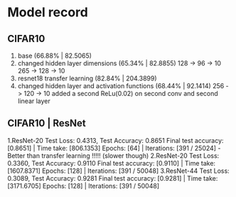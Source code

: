 # Model record

## CIFAR10

1. base (66.88% | 82.5065)
2. changed hidden layer dimensions (65.34% | 82.8855)
    128 -> 96 -> 10
    265 -> 128 -> 10
3. resnet18 transfer learning (82.84% | 204.3899)
4. changed hidden layer and activation functions (68.44% | 92.1414)
    256 -> 120 -> 10
    added a second ReLu(0.02) on second conv and second linear layer

## CIFAR10 | ResNet

1.ResNet-20
    Test Loss: 0.4313, Test Accuracy: 0.8651
    Final test accuracy: [0.8651] | Time take: [806.1353]
    Epochs: [64] | Iterations: [391 / 25024]
    - Better than transfer learning !!!!! (slower though)
2.ResNet-20
    Test Loss: 0.3360, Test Accuracy: 0.9110
    Final test accuracy: [0.9110] | Time take: [1607.8371]
    Epochs: [128] | Iterations: [391 / 50048]
3.ResNet-44
    Test Loss: 0.3089, Test Accuracy: 0.9281
    Final test accuracy: [0.9281] | Time take: [3171.6705]
    Epochs: [128] | Iterations: [391 / 50048]
